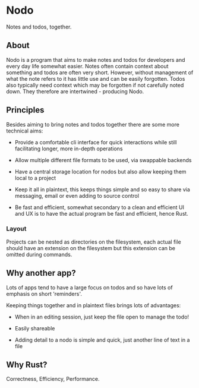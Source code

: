 # Nodo

Notes and todos, together.

## About

Nodo is a program that aims to make notes and todos for developers and every
day life somewhat easier. Notes often contain context about something and todos
are often very short. However, without management of what the note refers to it
has little use and can be easily forgotten. Todos also typically need context
which may be forgotten if not carefully noted down. They therefore are
intertwined - producing Nodo.

## Principles

Besides aiming to bring notes and todos together there are some more technical
aims:

- Provide a comfortable cli interface for quick interactions while still
  facilitating longer, more in-depth operations

- Allow multiple different file formats to be used, via swappable backends

- Have a central storage location for nodos but also allow keeping them local
  to a project

- Keep it all in plaintext, this keeps things simple and so easy to share via
  messaging, email or even adding to source control

- Be fast and efficient, somewhat secondary to a clean and efficient UI and UX
  is to have the actual program be fast and efficient, hence Rust.

### Layout

Projects can be nested as directories on the filesystem, each actual file
should have an extension on the filesystem but this extension can be omitted
during commands.

## Why another app?

Lots of apps tend to have a large focus on todos and so have lots of emphasis
on short 'reminders'.

Keeping things together and in plaintext files brings lots of advantages:

- When in an editing session, just keep the file open to manage the todo!

- Easily shareable

- Adding detail to a nodo is simple and quick, just another line of text in a
  file

## Why Rust?

Correctness, Efficiency, Performance.
